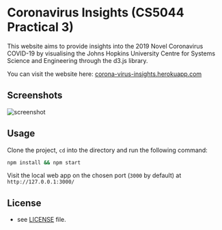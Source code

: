 # Coronavirus Insights (CS5044 Practical 3)

This website aims to provide insights into the 2019 Novel Coronavirus COVID-19 by visualising the Johns Hopkins University Centre for Systems Science and Engineering through the d3.js library.

You can visit the website here: [corona-virus-insights.herokuapp.com](https://corona-virus-insights.herokuapp.com/)

## Screenshots

![screenshot](https://raw.githubusercontent.com/Adamouization/CS5044-Practical-3/master/screenshot.png?token=AEI7XLERLG2E7YMVZWVAGS26XWGMC)

## Usage

Clone the project, `cd` into the directory and run the following command:

```bash
npm install && npm start
```

Visit the local web app on the chosen port (`3000` by default) at `http://127.0.0.1:3000/`

## License 
* see [LICENSE](path) file.
